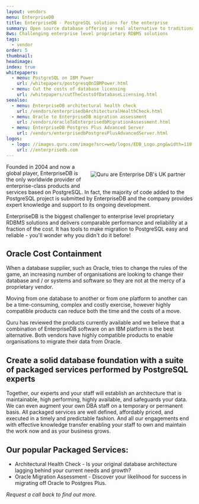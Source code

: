 ```yaml
---
layout: vendors
menu: EnterpriseDB
title: EnterpriseDB - PostgreSQL solutions for the enterprise
summary: Open source database offering a real alternative to traditional proprietary database systems - and at a fraction of the cost
8ws: Challenging enterprise level proprietary RDBMS solutions
tags:
  - vendor
order: 5
thumbnail:
headimage:
index: true
whitepapers:
  - menu: PostgreSQL on IBM Power
    url: /whitepapers/postgresqOnIBMPower.html
  - menu: Cut the costs of database licensing
    url: /whitepapers/cutTheCostsOfDatabaseLicensing.html
seealso:
  - menu: EnterpriseDB architectural health check
    url: /vendors/enterprisedbArchitecturalHealthCheck.html
  - menu: Oracle to EnterpriseDB migration assessment
    url: /vendors/oracleToEnterprisedbMigrationAssessment.html
  - menu: EnterpriseDB Postgres Plus Advanced Server
    url: /vendors/enterprisedbPostgresPlusAdvancedServer.html
logos:
  - logo: //images.quru.com/image?src=web/logos/EDB_Logo.png&width=110
    url: //enterprisedb.com
---
```

<div id="image" style="float: right; padding: 20px 20px"> <img class="clickable" src="http://images.quru.com/image?src=web/logos/EDB_Logo.png&width=300" title="EnterpriseDB" alt="Quru are Enterprise DB's UK partner"> </div>

Founded in 2004 and now a global player, EnterpriseDB is the only worldwide provider of enterprise-class products and services based on PostgreSQL. In fact, the majority of code added to the PostgreSQL project is submitted by EnterpriseDB and the company provides expert knowledge and support to its ongoing development.

EnterpriseDB is the biggest challenger to enterprise level proprietary RDBMS solutions and delivers comparable performance and reliability at a fraction of the cost. It has tools to make migration to PostgreSQL easy and reliable - you'll wonder why you didn't do it before!

## Oracle Cost Containment

When a database supplier, such as Oracle, tries to change the rules of the game, an increasing number of organisations are looking to change their database and / or systems and software so they are not at the mercy of a proprietary vendor.

Moving from one database to another or from one platform to another can be a time-consuming, complex and costly exercise, however highly compatible products can reduce both the time and the costs of a move.

Quru has reviewed the products currently available and we believe that a combination of EnterpriseDB software on an IBM platform is the best alternative. Both vendors have highly compatible products to enable organisations to migrate their data from Oracle.

## Create a solid database foundation with a suite of packaged services performed by PostgreSQL experts

Together, our experts and your staff will establish an architecture that is maintainable, high performing, highly available, and safeguards your data. We can even augment your own DBA staff on a temporary or permanent basis. All packaged services are well defined, affordably priced, and executed in a timely and predictable fashion. And all our engagements end with effective knowledge transfer enabling your staff to own and maintain the work now and as your business grows.

## Our popular Packaged Services:

* Architectural Health Check - Is your original database architecture lagging behind your current needs and growth?
* Oracle Migration Assessment - Discover your likelihood for success in migrating off Oracle to Postgres Plus.

*Request a call back to find out more.*
